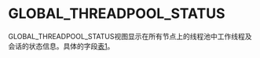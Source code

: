 # GLOBAL\_THREADPOOL\_STATUS<a name="ZH-CN_TOPIC_0289900218"></a>

GLOBAL\_THREADPOOL\_STATUS视图显示在所有节点上的线程池中工作线程及会话的状态信息。具体的字段[表1](LOCAL_THREADPOOL_STATUS.md#zh-cn_topic_0283137060_zh-cn_topic_0237122641_zh-cn_topic_0059778133_tc25f02433de2419f8da4d0a8c2c8e562)。

